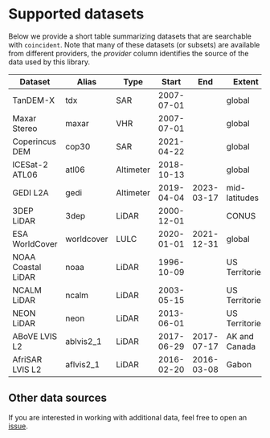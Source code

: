 # Supported datasets

Below we provide a short table summarizing datasets that are searchable with
`coincident`. Note that many of these datasets (or subsets) are available from
different providers, the _provider_ column identifies the source of the data
used by this library.

| Dataset            | Alias      | Type      | Start      | End        | Extent         | Source                                                                      |
| ------------------ | ---------- | --------- | ---------- | ---------- | -------------- | --------------------------------------------------------------------------- |
| TanDEM-X           | tdx        | SAR       | 2007-07-01 |            | global         | [NASA CSDAP](https://csdap.earthdata.nasa.gov/stac/collections/airbus)      |
| Maxar Stereo       | maxar      | VHR       | 2007-07-01 |            | global         | [Maxar](https://developers.maxar.com/docs/discovery/)                       |
| Coperincus DEM     | cop30      | SAR       | 2021-04-22 |            | global         | [Microsoft](https://planetarycomputer.microsoft.com/dataset/cop-dem-glo-30) |
| ICESat-2 ATL06     | atl06      | Altimeter | 2018-10-13 |            | global         | [NASA](https://nsidc.org/data/atl03)                                        |
| GEDI L2A           | gedi       | Altimeter | 2019-04-04 | 2023-03-17 | mid-latitudes  | [NASA](https://lpdaac.usgs.gov/products/gedi02_av002/)                      |
| 3DEP LiDAR         | 3dep       | LiDAR     | 2000-12-01 |            | CONUS          | [USGS](https://www.usgs.gov/3d-elevation-program)                           |
| ESA WorldCover     | worldcover | LULC      | 2020-01-01 | 2021-12-31 | global         | [Microsoft](https://planetarycomputer.microsoft.com/dataset/esa-worldcover) |
| NOAA Coastal LiDAR | noaa       | LiDAR     | 1996-10-09 |            | US Territories | [NOAA](https://coast.noaa.gov/digitalcoast/data/coastallidar.html)          |
| NCALM LiDAR        | ncalm      | LiDAR     | 2003-05-15 |            | US Territories | [NCALM](https://calm.geo.berkeley.edu/ncalm/dtc.html)                       |
| NEON LiDAR         | neon       | LiDAR     | 2013-06-01 |            | US Territories | [NEON](https://data.neonscience.org/data-products/DP3.30024.001)            |
| ABoVE LVIS L2      | ablvis2_1  | LiDAR     | 2017-06-29 | 2017-07-17 | AK and Canada  | [ABoVE LVIS L2](https://nsidc.org/data/ablvis2/versions/1)                  |
| AfriSAR LVIS L2    | aflvis2_1  | LiDAR     | 2016-02-20 | 2016-03-08 | Gabon          | [AfriSAR LVIS L2](https://nsidc.org/data/aflvis2/versions/1)                |

## Other data sources

If you are interested in working with additional data, feel free to open an
[issue](https://github.com/uw-cryo/coincident/issues).
